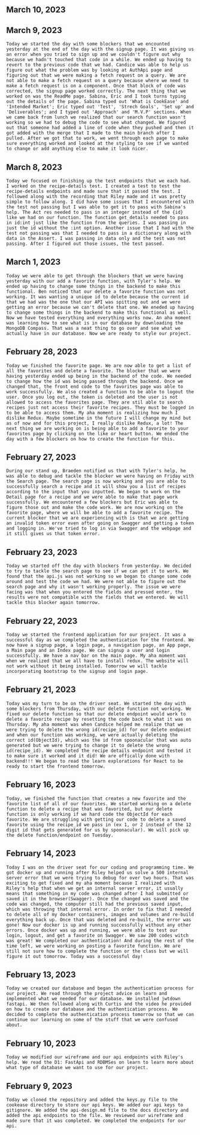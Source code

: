 ## March 10, 2023
    
## March 9, 2023
    Today we started the day with some blockers that we encounted yesterday at the end of the day with the signup page. It was giving us an error when you tried to sign up and we couldn't figure out why because we hadn't touched that code in a while. We ended up having to revert to the previous code that we had. Candice was able to help us figure out what the problem was by looking at AuthApi page and figuring out that we were making a fetch request on a query. We are not able to make a fetch request on a query because where we need to make a fetch request is on a component. Once that block of code was corrected, the signup page worked correctly. The next thing that we worked on was the ReadMe page. Sabina, Eric and I took turns typing out the details of the page. Sabina typed out 'What is CookEase' and 'Intended Market'; Eric typed out 'Test', 'Strech Goals', 'Set up' and 'Deliverables'; and I typed out 'Approach' and 'M.V.P' sections. When we came back from lunch we realized that our search function wasn't working so we had to debug the code to see what changed. We figured out that someone had added a line of code when they pushed and then it got added with the merge that I made to the main branch after I pulled. After we got that to work, we went through each page to make sure everything worked and looked at the styling to see if we wanted to change or add anything else to make it look nicer. 
## March 8, 2023
    Today we focused on finishing up the test endpoints that we each had. I worked on the recipe-details test. I created a test to test the recipe-details endpoints and made sure that it passed the test. I followed along with the recording that Riley made and it was pretty simple to follow along. I did have some issues that I encountered with the test not passing but I was able to get it to pass with Sabina's help. The Act res needed to pass in an integer instead of the {id} like we had on our function. The function get_details needed to pass in id:int just like the function from the queries. I was passing in just the id without the :int option. Another issue that I had with the test not passing was that I needed to pass in a dictionary along with data in the Assert. I was passing in data only and the test was not passing. After I figured out those issues, the test passed.
## March 1, 2023
    Today we were able to get through the blockers that we were having yesterday with our add a favorite function, with Tyler's help. We ended up having to change some things in the backend to make this functional. Ben noticed that our delete a favorite function was not working. It was wanting a unique id to delete because the current id that we had was the one that our API was spitting out and we were getting an error because we can't delete that one. We eneded up having to change some things in the backend to make this functional as well. Now we have tested everything and everything works now. An aha moment was learning how to see what is in our database by downloading the MongoDB Compass. That was a neat thing to go over and see what we actually have in our database. Now we are ready to style our project.
## February 28, 2023
    Today we finished the favorite page. We are now able to get a list of all the favorites and delete a favorite. The blocker that we were having yesterday ended up being in the backend of the code. We needed to change how the id was being passed through the backend. Once we changed that, the front end code to the favorites page was able to work successfully. We also created a function to be able to logout the user. Once you log out, the token is deleted and the user is not allowed to access the favorites page. They are stil able to search recipes just not access their favorite recipes. They must be logged in to be able to access them. My aha moment is realizing how much I dislike Redux. Maybe sometime in the future I will change my mind but as of now and for this project, I really dislike Redux, a lot! The next thing we are working on is being able to add a favorite to your favorites page by clicking on the like or heart button. We ended the day with a few blockers on how to create the function for this. 
## February 27, 2023    
    During our stand up, Braeden notified us that with Tyler's help, he was able to debug and tackle the blocker we were having on Friday with the Search page. The search page is now working and you are able to successfully search a recipe and it will show you a list of recipes according to the input that you inputted. We began to work on the Detail page for a recipe and we were able to make that page work successfully. We encountered a few blockers but Eric was able to figure those out and make the code work. We are now working on the favorite page, where we will be able to add a favorite recipe. The current blocker that we are experiencing with is that we are getting an invalid token error even after going on Swagger and getting a token and logging in. We've tried to log in via Swagger and the webpage and it still gives us that token error. 
## February 23, 2023
    Today we started off the day with blockers from yesterday. We decided to try to tackle the search page to see if we can get it to work. We found that the api.js was not working so we began to change some code around and test the code we had. We were not able to figure out the search page and why it wasn't working properly. The issue we were facing was that when you entered the fields and pressed enter, the results were not compatible with the fields that we entered. We will tackle this blocker again tomorrow.
## February 22, 2023
    Today we started the frontend application for our project. It was a successful day as we completed the authentication for the frontend. We now have a signup page, a login page, a navigation page, an App page, a Main page and an Index page. We can signup a user and login successfully. We have a nav bar on the main page. My aha moment was when we realized that we all have to install redux. The website will not work without it being installed. Tomorrow we will tackle incorporating bootstrap to the signup and login page. 
## February 21, 2023
    Today was my turn to be on the driver seat. We started the day with some blockers from Thursday, with our delete function not working. We fixed our delete function so that our delete endpoint would work to delete a favorite recipe by resetting the code back to what it was on Thursday. My aha moment was when Candice helped me realize that we were trying to delete the wrong id(recipe_id) for our delete endpoint and when our function was working, we were actually deleting the correct id(ObjectId), which was the id from spoonacular that was auto generated but we were trying to change it to delete the wrong id(recipe_id). We completed the recipe details endpoint and tested it to make sure it worked and it did! We are offically done with backend!!! We began to read the learn explorations for React to be ready to start the frontend tomorrow.  
## February 16, 2023
    Today, we finished the function that creates a new favorite and the favorite list of all of our favorites. We started working on a delete function to delete a recipe that was favorited, but our delete function is only working if we hard code the ObjectId for each favorite. We are struggling with getting our code to delete a saved favorite using the recipe_id we pass in (ex 1, or 2 instead of the 12 digit id that gets generated for us by spoonacular). We will pick up the delete function/endpoint on Tuesday.
## February 14, 2023
    Today I was on the driver seat for our coding and programming time. We got docker up and running after Riley helped us solve a 500 internal server error that we were trying to debug for over two hours. That was exciting to get fixed and my aha moment because I realized with Riley's help that when we get an internal server error, it usually means that something in my code was changed after I had submitted or saved it in the browser(Swagger). Once the changed was saved and the code was changed, the computer still had the previous saved input, which was throwing that internal error. In order to fix that I needed to delete all of my docker containers, images and volumes and re-build everything back up. Once that was deleted and re-built, the error was gone! Now our docker is up and running successfully without any other errors. Once docker was up and running, we were able to test our login, logout, and get a favorite on Swagger. We saw 200 codes witch was great! We completed our authentication! And during the rest of the time left, we were working on posting a favorite function. We are still not sure how to complete the function or the class but we will figure it out tomorrow. Today was a successful day!
## February 13, 2023
    Today we created our database and began the authentication process for our project. We read through the project advice on learn and implemented what we needed for our database. We installed jwtdown fastapi. We then followed along with Curtis and the video he provided on how to create our database and the authentication process. We decided to complete the authentication process tomorrow so that we can continue our learning on some of the stuff that we were confused about.
## February 10, 2023 
    Today we modified our wireframe and our api endpoints with Riley's help. We read the D1: FastApi and RDBMSes on learn to learn more about what type of database we want to use for our project.
## February 9, 2023 
    Today we cloned the repository and added the keys.py file to the cookease directory to store our api keys. We added our api keys to gitignore. We added the api-design.md file to the docs directory and added the api endpoints to the file. We reviewed our wireframe and made sure that it was completed. We completed the endpoints for our api.